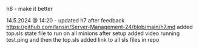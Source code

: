 h8 - make it better

14.5.2024 @ 14:20 - updated h7 after feedback
https://github.com/lansiri/Server-Management-24/blob/main/h7.md
added top.sls state file to run on all minions after setup
added video running test.ping and then the top.sls
added link to all sls files in repo
